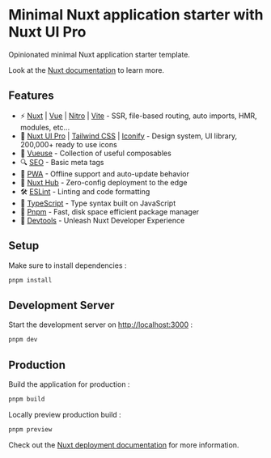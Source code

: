 # Minimal Nuxt application starter with Nuxt UI Pro

Opinionated minimal Nuxt application starter template.

Look at the [Nuxt documentation](https://nuxt.com/docs/getting-started/introduction) to learn more.

## Features

- ⚡️ [Nuxt](https://nuxt.com) | [Vue](https://vuejs.org) | [Nitro](https://nitro.unjs.io) | [Vite](https://vitejs.dev) - SSR, file-based routing, auto imports, HMR, modules, etc...
- 🎨 [Nuxt UI Pro](https://ui.nuxt.com) | [Tailwind CSS](https://tailwindcss.com) | [Iconify](https://icones.js.org) - Design system, UI library, 200,000+ ready to use icons
- 💫 [Vueuse](https://vueuse.org) - Collection of useful composables
- 🔍 [SEO](https://nuxt.com/docs/getting-started/seo-meta) - Basic meta tags
- 📲 [PWA](https://vite-pwa-org.netlify.app) - Offline support and auto-update behavior
- 🚀 [Nuxt Hub](https://hub.nuxt.com) - Zero-config deployment to the edge
- 🛠️ [ESLint](https://eslint.nuxt.com) - Linting and code formatting
- 🧰 [TypeScript](https://www.typescriptlang.org) - Type syntax built on JavaScript
- 🧩 [Pnpm](https://pnpm.io) - Fast, disk space efficient package manager
- 🔋 [Devtools](https://devtools.nuxt.com) - Unleash Nuxt Developer Experience

## Setup

Make sure to install dependencies :

```bash
pnpm install
```

## Development Server

Start the development server on [http://localhost:3000](http://localhost:3000) :

```bash
pnpm dev
```

## Production

Build the application for production :

```bash
pnpm build
```

Locally preview production build :

```bash
pnpm preview
```

Check out the [Nuxt deployment documentation](https://nuxt.com/docs/getting-started/deployment) for more information.
